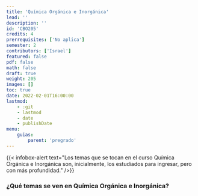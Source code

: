 ```yaml
---
title: 'Química Orgánica e Inorgánica'
lead: ''
description: ''
id: 'CBO205'
credits: 4
prerrequisites: ['No aplica']
semester: 2
contributors: ['Israel']
featured: false
pdf: false
math: false
draft: true
weight: 205
images: []
toc: true
date: 2022-02-01T16:00:00
lastmod:
    - :git
    - lastmod
    - date
    - publishDate
menu:
    guias:
        parent: 'pregrado'
---
```


{{< infobox-alert text="Los temas que se tocan en el curso Química Orgánica e Inorgánica son, inicialmente, los estudiados para ingresar, pero con más profundidad." />}}

### ¿Qué temas se ven en Química Orgánica e Inorgánica?
